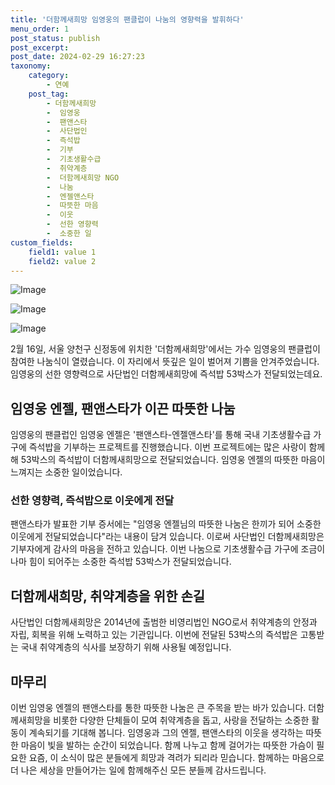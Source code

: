 ```yaml
---
title: '더함께새희망 임영웅의 팬클럽이 나눔의 영향력을 발휘하다'
menu_order: 1
post_status: publish
post_excerpt: 
post_date: 2024-02-29 16:27:23
taxonomy:
    category:
        - 연예
    post_tag:
        - 더함께새희망
        -  임영웅
        -  팬앤스타
        -  사단법인
        -  즉석밥
        -  기부
        -  기초생활수급
        -  취약계층
        -  더함께새희망 NGO
        -  나눔
        -  엔젤앤스타
        -  따뜻한 마음
        -  이웃
        -  선한 영향력
        -  소중한 일
custom_fields:
    field1: value 1
    field2: value 2
---
```


![Image](https://mimgnews.pstatic.net/image/629/2024/02/28/202472901709082629_20240228103211674.jpg?type=w540)

![Image](https://ssl.pstatic.net/mimgnews/image/629/2024/02/28/202487061709082711_20240228103211678.jpg?type=w540)

![Image](https://mimgnews.pstatic.net/image/629/2024/02/28/202483671709082730_20240228103211683.jpg?type=w540)

2월 16일, 서울 양천구 신정동에 위치한 '더함께새희망'에서는 가수 임영웅의 팬클럽이 참여한 나눔식이 열렸습니다. 이 자리에서 뜻깊은 일이 벌어져 기쁨을 안겨주었습니다. 임영웅의 선한 영향력으로 사단법인 더함께새희망에 즉석밥 53박스가 전달되었는데요.  
## 임영웅 엔젤, 팬앤스타가 이끈 따뜻한 나눔
임영웅의 팬클럽인 임영웅 엔젤은 '팬앤스타-엔젤앤스타'를 통해 국내 기초생활수급 가구에 즉석밥을 기부하는 프로젝트를 진행했습니다. 이번 프로젝트에는 많은 사랑이 함께해 53박스의 즉석밥이 더함께새희망으로 전달되었습니다. 임영웅 엔젤의 따뜻한 마음이 느껴지는 소중한 일이었습니다.
### 선한 영향력, 즉석밥으로 이웃에게 전달
팬앤스타가 발표한 기부 증서에는 "임영웅 엔젤님의 따뜻한 나눔은 한끼가 되어 소중한 이웃에게 전달되었습니다"라는 내용이 담겨 있습니다. 이로써 사단법인 더함께새희망은 기부자에게 감사의 마음을 전하고 있습니다. 이번 나눔으로 기초생활수급 가구에 조금이나마 힘이 되어주는 소중한 즉석밥 53박스가 전달되었습니다.
## 더함께새희망, 취약계층을 위한 손길
사단법인 더함께새희망은 2014년에 출범한 비영리법인 NGO로서 취약계층의 안정과 자립, 회복을 위해 노력하고 있는 기관입니다. 이번에 전달된 53박스의 즉석밥은 고통받는 국내 취약계층의 식사를 보장하기 위해 사용될 예정입니다.
## 마무리
이번 임영웅 엔젤의 팬앤스타를 통한 따뜻한 나눔은 큰 주목을 받는 바가 있습니다. 더함께새희망을 비롯한 다양한 단체들이 모여 취약계층을 돕고, 사랑을 전달하는 소중한 활동이 계속되기를 기대해 봅니다. 임영웅과 그의 엔젤, 팬앤스타의 이웃을 생각하는 따뜻한 마음이 빛을 발하는 순간이 되었습니다. 함께 나누고 함께 걸어가는 따뜻한 가슴이 필요한 요즘, 이 소식이 많은 분들에게 희망과 격려가 되리라 믿습니다. 함께하는 마음으로 더 나은 세상을 만들어가는 일에 함께해주신 모든 분들께 감사드립니다.
